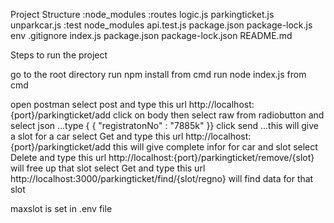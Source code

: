 Project Structure
:node_modules
:routes
  logic.js
  parkingticket.js
  unparkcar.js
:test
  node_modules
  api.test.js
  package.json
  package-lock.js
env
.gitignore
index.js
package.json
package-lock.json
README.md

Steps to run the project

go to the root directory
run npm install from cmd
run node index.js from cmd

open postman
select post and type this url http://localhost:{port}/parkingticket/add click on body then select raw from radiobutton and select json ...type { {
    "registratonNo" : "7885k"
}} click send ...this will give a slot for a car
select Get  and type this url http://localhost:{port}/parkingticket/add  this will give complete infor for car and slot
select Delete and type this url http://localhost:{port}/parkingticket/remove/{slot} will free up that slot
select Get  and type this url http://localhost:3000/parkingticket/find/{slot/regno} will find data for that slot 

maxslot is set in .env file
